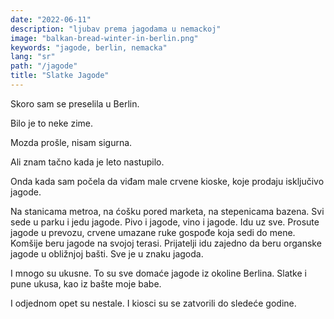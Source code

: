 ```yaml
---
date: "2022-06-11"
description: "ljubav prema jagodama u nemackoj"
image: "balkan-bread-winter-in-berlin.png"
keywords: "jagode, berlin, nemacka"
lang: "sr"
path: "/jagode"
title: "Slatke Jagode"
---
```


Skoro sam se preselila u Berlin.

Bilo je to neke zime.

Mozda prošle, nisam sigurna.

Ali znam tačno kada je leto nastupilo.

Onda kada sam počela da viđam male crvene kioske, koje prodaju isključivo jagode.

Na stanicama metroa, na ćošku pored marketa, na stepenicama bazena.
Svi sede u parku i jedu jagode. Pivo i jagode, vino i jagode. Idu uz sve.
Prosute jagode u prevozu, crvene umazane ruke gospođe koja sedi do mene.
Komšije beru jagode na svojoj terasi. Prijatelji idu zajedno da beru organske jagode u obližnjoj bašti.
Sve je u znaku jagoda.

I mnogo su ukusne.
To su sve domaće jagode iz okoline Berlina.
Slatke i pune ukusa, kao iz bašte moje babe.

I odjednom opet su nestale. I kiosci su se zatvorili do sledeće godine.
